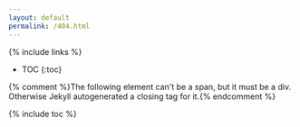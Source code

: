 ```yaml
---
layout: default
permalink: /404.html
---
```

{% include links %}
* TOC
{:toc}

<style type="text/css">
    #toc-in-contents .divider {
        height: 0;
        margin: 9px 0;
        overflow: hidden;
    }
</style>
{% comment %}The following element can't be a span, but it must be a div. Otherwise Jekyll autogenerated a closing tag for it.{% endcomment %}
<div id="toc-in-contents">
    {% include toc %}
</div>